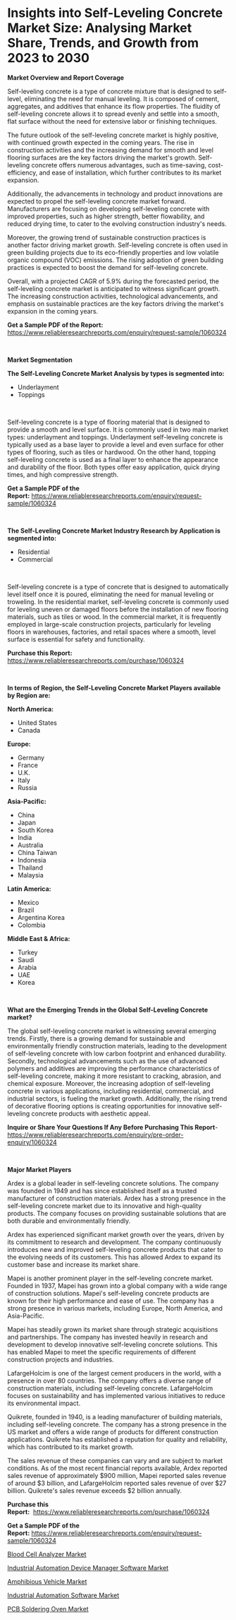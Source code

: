 <p><h1>Insights into Self-Leveling Concrete Market Size: Analysing Market Share, Trends, and Growth from 2023 to 2030</h1></p><p><strong>Market Overview and Report Coverage</strong></p>
<p><p>Self-leveling concrete is a type of concrete mixture that is designed to self-level, eliminating the need for manual leveling. It is composed of cement, aggregates, and additives that enhance its flow properties. The fluidity of self-leveling concrete allows it to spread evenly and settle into a smooth, flat surface without the need for extensive labor or finishing techniques.</p><p>The future outlook of the self-leveling concrete market is highly positive, with continued growth expected in the coming years. The rise in construction activities and the increasing demand for smooth and level flooring surfaces are the key factors driving the market's growth. Self-leveling concrete offers numerous advantages, such as time-saving, cost-efficiency, and ease of installation, which further contributes to its market expansion.</p><p>Additionally, the advancements in technology and product innovations are expected to propel the self-leveling concrete market forward. Manufacturers are focusing on developing self-leveling concrete with improved properties, such as higher strength, better flowability, and reduced drying time, to cater to the evolving construction industry's needs.</p><p>Moreover, the growing trend of sustainable construction practices is another factor driving market growth. Self-leveling concrete is often used in green building projects due to its eco-friendly properties and low volatile organic compound (VOC) emissions. The rising adoption of green building practices is expected to boost the demand for self-leveling concrete.</p><p>Overall, with a projected CAGR of 5.9% during the forecasted period, the self-leveling concrete market is anticipated to witness significant growth. The increasing construction activities, technological advancements, and emphasis on sustainable practices are the key factors driving the market's expansion in the coming years.</p></p>
<p><strong>Get a Sample PDF of the Report:</strong> <a href="https://www.reliableresearchreports.com/enquiry/request-sample/1060324">https://www.reliableresearchreports.com/enquiry/request-sample/1060324</a></p>
<p>&nbsp;</p>
<p><strong>Market Segmentation</strong></p>
<p><strong>The Self-Leveling Concrete Market Analysis by types is segmented into:</strong></p>
<p><ul><li>Underlayment</li><li>Toppings</li></ul></p>
<p>&nbsp;</p>
<p><p>Self-leveling concrete is a type of flooring material that is designed to provide a smooth and level surface. It is commonly used in two main market types: underlayment and toppings. Underlayment self-leveling concrete is typically used as a base layer to provide a level and even surface for other types of flooring, such as tiles or hardwood. On the other hand, topping self-leveling concrete is used as a final layer to enhance the appearance and durability of the floor. Both types offer easy application, quick drying times, and high compressive strength.</p></p>
<p><strong>Get a Sample PDF of the Report:</strong>&nbsp;<a href="https://www.reliableresearchreports.com/enquiry/request-sample/1060324">https://www.reliableresearchreports.com/enquiry/request-sample/1060324</a></p>
<p>&nbsp;</p>
<p><strong>The Self-Leveling Concrete Market Industry Research by Application is segmented into:</strong></p>
<p><ul><li>Residential</li><li>Commercial</li></ul></p>
<p>&nbsp;</p>
<p><p>Self-leveling concrete is a type of concrete that is designed to automatically level itself once it is poured, eliminating the need for manual leveling or troweling. In the residential market, self-leveling concrete is commonly used for leveling uneven or damaged floors before the installation of new flooring materials, such as tiles or wood. In the commercial market, it is frequently employed in large-scale construction projects, particularly for leveling floors in warehouses, factories, and retail spaces where a smooth, level surface is essential for safety and functionality.</p></p>
<p><strong>Purchase this Report:</strong>&nbsp; <a href="https://www.reliableresearchreports.com/purchase/1060324">https://www.reliableresearchreports.com/purchase/1060324</a></p>
<p>&nbsp;</p>
<p><strong>In terms of Region, the Self-Leveling Concrete Market Players available by Region are:</strong></p>
<p>
    <p> <strong> North America: </strong>
        <ul>
            <li>United States</li>
            <li>Canada</li>
        </ul>
        </p> 
    <p> <strong> Europe: </strong>
        <ul>
            <li>Germany</li>
            <li>France</li>
            <li>U.K.</li>
            <li>Italy</li>
            <li>Russia</li>
        </ul>
        </p> 
    <p> <strong> Asia-Pacific: </strong>
        <ul>
            <li>China</li>
            <li>Japan</li>
            <li>South Korea</li>
            <li>India</li>
            <li>Australia</li>
            <li>China Taiwan</li>
            <li>Indonesia</li>
            <li>Thailand</li>
            <li>Malaysia</li>
        </ul>
        </p> 
    <p> <strong> Latin America: </strong>
        <ul>
            <li>Mexico</li>
            <li>Brazil</li>
            <li>Argentina Korea</li>
            <li>Colombia</li>
        </ul>
        </p> 
    <p> <strong> Middle East & Africa: </strong>
        <ul>
            <li>Turkey</li>
            <li>Saudi</li>
            <li>Arabia</li>
            <li>UAE</li>
            <li>Korea</li>
        </ul>
    </p>
    </p>
<p>&nbsp;</p>
<p><strong>What are the Emerging Trends in the Global Self-Leveling Concrete market?</strong></p>
<p><p>The global self-leveling concrete market is witnessing several emerging trends. Firstly, there is a growing demand for sustainable and environmentally friendly construction materials, leading to the development of self-leveling concrete with low carbon footprint and enhanced durability. Secondly, technological advancements such as the use of advanced polymers and additives are improving the performance characteristics of self-leveling concrete, making it more resistant to cracking, abrasion, and chemical exposure. Moreover, the increasing adoption of self-leveling concrete in various applications, including residential, commercial, and industrial sectors, is fueling the market growth. Additionally, the rising trend of decorative flooring options is creating opportunities for innovative self-leveling concrete products with aesthetic appeal.</p></p>
<p><strong>Inquire or Share Your Questions If Any Before Purchasing This Report</strong>- <a href="https://www.reliableresearchreports.com/enquiry/pre-order-enquiry/1060324">https://www.reliableresearchreports.com/enquiry/pre-order-enquiry/1060324</a></p>
<p>&nbsp;</p>
<p><strong>Major Market Players</strong></p>
<p><p>Ardex is a global leader in self-leveling concrete solutions. The company was founded in 1949 and has since established itself as a trusted manufacturer of construction materials. Ardex has a strong presence in the self-leveling concrete market due to its innovative and high-quality products. The company focuses on providing sustainable solutions that are both durable and environmentally friendly.</p><p>Ardex has experienced significant market growth over the years, driven by its commitment to research and development. The company continuously introduces new and improved self-leveling concrete products that cater to the evolving needs of its customers. This has allowed Ardex to expand its customer base and increase its market share.</p><p>Mapei is another prominent player in the self-leveling concrete market. Founded in 1937, Mapei has grown into a global company with a wide range of construction solutions. Mapei's self-leveling concrete products are known for their high performance and ease of use. The company has a strong presence in various markets, including Europe, North America, and Asia-Pacific.</p><p>Mapei has steadily grown its market share through strategic acquisitions and partnerships. The company has invested heavily in research and development to develop innovative self-leveling concrete solutions. This has enabled Mapei to meet the specific requirements of different construction projects and industries.</p><p>LafargeHolcim is one of the largest cement producers in the world, with a presence in over 80 countries. The company offers a diverse range of construction materials, including self-leveling concrete. LafargeHolcim focuses on sustainability and has implemented various initiatives to reduce its environmental impact.</p><p>Quikrete, founded in 1940, is a leading manufacturer of building materials, including self-leveling concrete. The company has a strong presence in the US market and offers a wide range of products for different construction applications. Quikrete has established a reputation for quality and reliability, which has contributed to its market growth.</p><p>The sales revenue of these companies can vary and are subject to market conditions. As of the most recent financial reports available, Ardex reported sales revenue of approximately $900 million, Mapei reported sales revenue of around $3 billion, and LafargeHolcim reported sales revenue of over $27 billion. Quikrete's sales revenue exceeds $2 billion annually.</p></p>
<p><strong>Purchase this Report:</strong>&nbsp;&nbsp;<a href="https://www.reliableresearchreports.com/purchase/1060324">https://www.reliableresearchreports.com/purchase/1060324</a></p>
<p></p>
<p><strong>Get a Sample PDF of the Report:</strong>&nbsp;<a href="https://www.reliableresearchreports.com/enquiry/request-sample/1060324">https://www.reliableresearchreports.com/enquiry/request-sample/1060324</a></p>
<p><p><a href="https://github.com/gulaimolin/Market-Research-Report-List-1/blob/main/blood-cell-analyzer-market.md">Blood Cell Analyzer Market</a></p><p><a href="https://medium.com/@efrainhaley/industrial-automation-device-manager-software-market-size-cagr-trends-2024-2030-8294e447038a">Industrial Automation Device Manager Software Market</a></p><p><a href="https://github.com/gdfhhhj/Market-Research-Report-List-1/blob/main/amphibious-vehicle-market.md">Amphibious Vehicle Market</a></p><p><a href="https://medium.com/@sigridrobel/industrial-automation-software-market-size-cagr-trends-2024-2030-5dde193d8bb5">Industrial Automation Software Market</a></p><p><a href="https://www.linkedin.com/pulse/pcb-soldering-oven-market-research-report-provides-thorough-lnjbe/">PCB Soldering Oven Market</a></p></p>